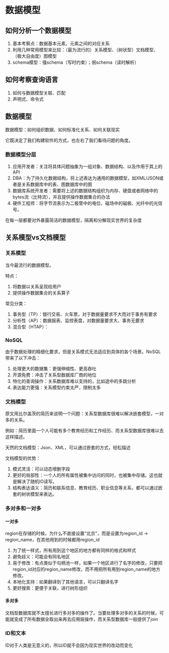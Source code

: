 # 数据模型

## 如何分析一个数据模型

1. 基本考察点：数据基本元素，元素之间的对应关系
2. 利用几种常用模型来比较：（最为流行的）关系模型、（树状型）文档模型、（极大自由度）图模型
3. schema模型：强schema（写时约束）；弱schema（读时解析）

## 如何考察查询语言
1. 如何与数据模型关联、匹配
2. 声明式、命令式

## 数据模型
数据模型：如何组织数据、如何标准化关系、如何关联现实

它既决定了我们构建软件的方式，也左右了我们看待问题的角度。

### 数据模型分层

1. 应用开发者：关注将具体问题抽象为一组对象、数据结构、以及作用于其上的API
2. DBA：为了持久化数据结构，将上述表达为通用的数据模型，如XML/JSON或者是关系数据库中的表、图数据库中的图
3. 数据库系统开发者：需要将上述的数据结构组织为内存、硬盘或者网络中的bytes流（比特流），并且提供操作数据集合的办法
4. 硬件工程师：将字节流表示为二极管中的电位、磁场中的磁极、光纤中的光信号。

在每一层都要对外暴露简洁的数据模型，隔离和分解现实世界的复杂度

## 关系模型vs文档模型

### 关系模型
当今最流行的数据模型。

特点：
1. 将数据以关系呈现给用户
2. 提供操作数据集合的关系算子

常见分类：
1. 事务型（TP）：银行交易、火车票，对于数据量要求不大而对于事务有要求
2. 分析性（AP）：数据报表、监控表盘，对数据量要求大、事务无要求
3. 混合型（HTAP）：

### NoSQL
由于数据处理的精细化要求，但是关系模式无法适应到具体的各个场景。NoSQL带来了以下冲击：
1. 处理更大的数据集：更强伸缩性、更高吞吐
2. 开源免费：冲击了关系型数据库厂商的地位
3. 特化的查询操作：关系数据库难以支持的，比如途中的多跳分析
4. 表达能力更强：关系模型约束太严，限制太多

### 文档模型
原文用比尔盖茨的简历来说明一个问题：关系型数据库很难以解决嵌套模型，一对多的关系。

例如：简历里面一个人可能有多个教育经历和工作经历、而关系型数据库很难以去这样描述。

天然的文档模型：Json、XML，可以通过嵌套的方式，轻松描述

文档模型的优势：
1. 模式灵活：可以动态增删字段
2. 更好的局部性：一个人的所有属性被集中访问的同时，也被集中存储。这也就是解决了随机IO读写。
3. 结构表达语义：简历和联系信息、教育经历、职业信息等关系，都可以通过嵌套的树状模型来表达。

### 多对多和一对多

#### 一对多
region在存储的时候，为什么不直接设置“北京”，而是设置为region_id -> region_name，在其他用到的时候都用region_id

1. 为了统一样式，所有用到这个地区的地方都有同样的格式和样式
2. 避免歧义：可能会有同名地区
3. 易于修改：有点类似于句柄池一样，如果一个地区进行了名字的修改，只要把region_id对应的region_name修改，而不用把所有用到region_name的地方修改。
4. 本地化支持：如果翻译到了其他语言，可以只翻译名字
5. 更好搜索：更便于关联，进行树形组织

#### 多对多
文档型数据库就不太擅长进行多对多的操作了。当要处理多对多的关系的时候，可能就变成了所有数据全取出来再去应用层操作，而关系型数据库一般提供了join

### ID和文本
ID对于人类是无意义的，所以ID就不会因为现实世界的改动而变化
